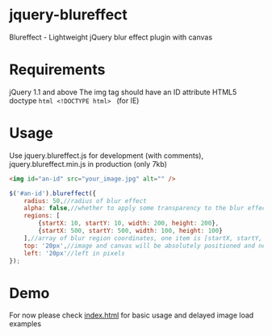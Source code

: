 jquery-blureffect
=================

Blureffect - Lightweight jQuery blur effect plugin with canvas



Requirements
==========

jQuery 1.1 and above
The img tag should have an ID attribute
HTML5 doctype ```html <!DOCTYPE html> ``` (for IE)



Usage
==========

Use jquery.blureffect.js for development (with comments), jquery.blureffect.min.js in production (only 7kb)

```html
<img id="an-id" src="your_image.jpg" alt="" />
```

```javascript
$('#an-id').blureffect({
	radius: 50,//radius of blur effect
	alpha: false,//whether to apply some transparency to the blur effect
	regions: [
		{startX: 10, startY: 10, width: 200, height: 200},
		{startX: 500, startY: 500, width: 100, height: 100}
	],//array of blur region coordinates, one item is [startX, startY, width, height]
	top: '20px',//image and canvas will be absolutely positioned and need top and left in pixels
	left: '20px'//left in pixels
});
```


Demo
==========

For now please check [index.html](index.html) for basic usage and delayed image load examples